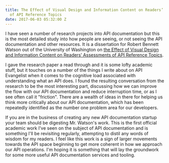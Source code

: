```yaml
---
title: The Effect of Visual Design and Information Content on Readers’ Assessments
  of API Reference Topics
date: 2017-06-03 05:32:00 Z
---
```


I have seen a number of research projects into API documentation but this is the most detailed study into how people are seeing, or not seeing the API documentation and other resources. It is a dissertation for Robert Bennett Watson out of the University of Washington on [the Effect of Visual Design and Information Content on Readers’ Assessments of API Reference Topics](https://digital.lib.washington.edu/researchworks/bitstream/handle/1773/33466/Watson_washington_0250E_14776.pdf?sequence=1&isAllowed=y).

I gave the research paper a read through and it is some lofty academic stuff, but it touches on a number of the things I write about on API Evangelist when it comes to the cognitive load associated with understanding what an API does. I found the resulting conversation from the research to be the most interesting part, discussing how we can improve the flow with our API documentation and reduce interruption time, or as I see often call it "friction". There are a wealth of ideas in there for helping us think more critically about our API documentation, which has been repeatedly identified as the number one problem area for our developers.

If you are in the business of creating any new API documentation startup your team should be digesting Mr. Watson's work. This is the first official academic work I've seen on the subject of API documentation and is something I'll be revisiting regularly, attempting to distil any words of wisdom for my readers. I feel like this work is a sign of larger movements towards the API space beginning to get more coherent in how we approach our API operations. I'm hoping it is something that will lay the groundwork for some more useful API documentation services and tooling.